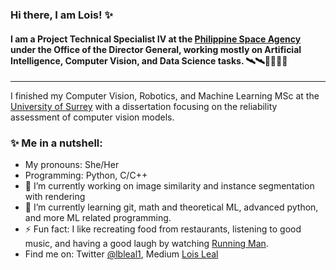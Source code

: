 ### Hi there, I am Lois! ✨
#### I am a Project Technical Specialist IV at the [Philippine Space Agency](https://philsa.gov.ph/) under the Office of the Director General, working mostly on Artificial Intelligence, Computer Vision, and Data Science tasks. 🛰️🛰️👩‍💻👩‍💻
---
I finished my Computer Vision, Robotics, and Machine Learning MSc at the [University of Surrey](https://www.surrey.ac.uk/) with a dissertation focusing on the reliability assessment of computer vision models. 

### ✨  Me in a nutshell:
* My pronouns: She/Her
* Programming: Python, C/C++
* 🔭 I’m currently working on image similarity and instance segmentation with rendering
* 🌱 I’m currently learning git, math and theoretical ML, advanced python, and more ML related programming.
* ⚡ Fun fact: I like recreating food from restaurants, listening to good music, and having a good laugh by watching [Running Man](https://programs.sbs.co.kr/en/enter/runningman/main).
* Find me on: Twitter [@lbleal1](https://twitter.com/lbleal1), Medium [Lois Leal](https://lbleal1.medium.com/)

